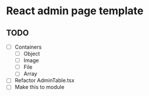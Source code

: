 # React admin page template

## TODO

- [ ] Containers
  - [ ] Object
  - [ ] Image
  - [ ] File
  - [ ] Array
- [ ] Refactor AdminTable.tsx
- [ ] Make this to module
